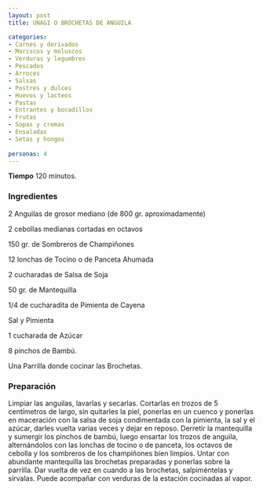 ```yaml
---
layout: post
title: UNAGI O BROCHETAS DE ANGUILA

categories:
- Carnes y derivados
- Mariscos y moluscos
- Verduras y legumbres
- Pescados
- Arroces
- Salsas
- Postres y dulces
- Huevos y lacteos
- Pastas
- Entrantes y bocadillos
- Frutas
- Sopas y cremas
- Ensaladas
- Setas y hongos
 
personas: 4 
---
```

<b>Tiempo</b> 120 minutos.

<h3>Ingredientes</h3>
2 Anguilas de grosor mediano (de 800 gr. aproximadamente)

2 cebollas medianas cortadas en octavos

150 gr. de Sombreros de Champiñones

12 lonchas de Tocino o de Panceta Ahumada

2 cucharadas de Salsa de Soja

50 gr. de Mantequilla

1/4 de cucharadita de Pimienta de Cayena

Sal y Pimienta

1 cucharada de Azúcar

8 pinchos de Bambú.

Una Parrilla donde cocinar las Brochetas.

<h3>Preparación</h3>
Limpiar las anguilas, lavarlas y secarlas. Cortarlas en trozos de 5 centímetros de largo, sin quitarles la piel, ponerlas en un cuenco y ponerlas en maceración con la salsa de soja condimentada con la pimienta, la sal y el azúcar, darles vuelta varias veces y dejar en reposo. Derretir la mantequilla y sumergir los pinchos de bambú, luego ensartar los trozos de anguila, alternándolos con las lonchas de tocino o de panceta, los octavos de cebolla y los sombreros de los champiñones bien limpios. Untar con abundante mantequilla las brochetas preparadas y ponerlas sobre la parrilla. Dar vuelta de vez en cuando a las brochetas, salpiméntelas y sírvalas. Puede acompañar con verduras de la estación cocinadas al vapor.

